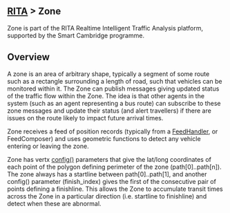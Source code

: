 ##  [RITA](https://github.com/ijl20/tfc_server) &gt; Zone

Zone is part of the RITA Realtime Intelligent Traffic Analysis platform,
supported by the Smart Cambridge programme.

## Overview

A zone is an area of arbitrary shape, typically a segment of some route such as
a rectangle surrounding a length of road, such that vehicles can be monitored within it. The
Zone can publish messages giving updated status of the traffic flow within the Zone. The idea is
that other agents in the system (such as an agent representing a bus route) can subscribe to
these zone messages and update their status (and alert travellers) if there are issues on the
route likely to impact future arrival times.

Zone receives a feed of position records
(typically from a [FeedHandler](src/main/java/uk/ac/cam/tfc_server/feedhandler), or
FeedComposer) and uses geometric functions to detect any vehicle entering or leaving the zone.

Zone has vertx [config()](http://vertx.io/blog/vert-x-application-configuration/)
parameters that give the lat/long coordinates of each point of the
polygon defining perimeter of the zone (path[0]..path[n]). The zone always has a startline
between path[0]..path[1], and another config() parameter (finish_index) gives the first of
the consecutive pair of points defining a finishline. This allows the Zone to accumulate
transit times across the Zone in a particular direction (i.e. startline to finishline) and detect
when these are abnormal.

